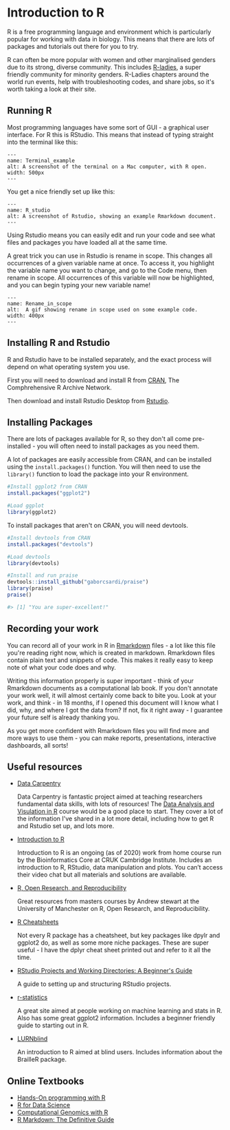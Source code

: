 # Introduction to R

R is a free programming language and environment which is particularly popular for working with data in biology.
This means that there are lots of packages and tutorials out there for you to try.

R can often be more popular with women and other marginalised genders due to its strong, diverse community.
This includes [R-ladies](https://rladies.org/), a super friendly community for minority genders.
R-Ladies chapters around the world run events, help with troubleshooting codes, and share jobs, so it's worth taking a look at their site.

## Running R

Most programming languages have some sort of GUI - a graphical user interface. For R this is RStudio.
This means that instead of typing straight into the terminal like this:

```{figure} ../assets/images/Terminal_example.png
---
name: Terminal_example
alt: A screenshot of the terminal on a Mac computer, with R open.
width: 500px
---
```

You get a nice friendly set up like this:

```{figure} ../assets/images/RStudio_example.png
---
name: R_studio
alt: A screenshot of Rstudio, showing an example Rmarkdown document.
---
```

Using Rstudio means you can easily edit and run your code and see what files and packages you have loaded all at the same time.

A great trick you can use in Rstudio is rename in scope.
This changes all occurrences of a given variable name at once.
To access it, you highlight the variable name you want to change, and go to the Code menu, then rename in scope.
All occurrences of this variable will now be highlighted, and you can begin typing your new variable name!

```{figure} ../assets/images/rename_in_scope.gif
---
name: Rename_in_scope
alt:  A gif showing rename in scope used on some example code.
width: 400px
---
```

## Installing R and Rstudio

R and Rstudio have to be installed separately, and the exact process will depend on what operating system you use.

First you will need to download and install R from [CRAN](https://www.stats.bris.ac.uk/R/), The Comphrehensive R Archive Network.

Then download and install Rstudio Desktop from [Rstudio](https://www.rstudio.com/products/rstudio/download/).

## Installing Packages

There are lots of packages available for R, so they don't all come pre-installed - you will often need to install packages as you need them.

A lot of packages are easily accessible from CRAN, and can be installed using the ```install.packages()``` function.
You will then need to use the ```library()``` function to load the package into your R environment.

```r
#Install ggplot2 from CRAN
install.packages("ggplot2")

#Load ggplot
library(ggplot2)
```

To install packages that aren't on CRAN, you will need devtools.

```r
#Install devtools from CRAN
install.packages("devtools")

#Load devtools
library(devtools)

#Install and run praise
devtools::install_github("gaborcsardi/praise")
library(praise)
praise()

#> [1] "You are super-excellent!"
```

## Recording your work

You can record all of your work in R in [Rmarkdown](https://rmarkdown.rstudio.com/lesson-1.html) files - a lot like this file you're reading right now, which is created in markdown.
Rmarkdown files contain plain text and snippets of code. This makes it really easy to keep note of what your code does and why.

Writing this information properly is super important - think of your Rmarkdown documents as a computational lab book.
If you don't annotate your work well, it will almost certainly come back to bite you. Look at your work, and think - in 18 months, if I opened this document will I know what I did, why, and where I got the data from?
If not, fix it right away - I guarantee your future self is already thanking you.

As you get more confident with Rmarkdown files you will find more and more ways to use them - you can make reports, presentations, interactive dashboards, all sorts!

## Useful resources

* [Data Carpentry](https://datacarpentry.org/lessons/)

    Data Carpentry is fantastic project aimed at teaching researchers fundamental data skills, with lots of resources!
    The [Data Analysis and Visulation in R](https://datacarpentry.org/R-ecology-lesson/index.html) course would be a good place to start.
    They cover a lot of the information I've shared in a lot more detail, including how to get R and Rstudio set up, and lots more.

* [Introduction to R](https://bioinformatics-core-shared-training.github.io/r-intro/index.html)

    Introduction to R is an ongoing (as of 2020) work from home course run by the Bioinformatics Core at CRUK Cambridge Institute.
    Includes an introduction to R, RStudio, data manipulation and plots.
    You can’t access their video chat but all materials and solutions are available.

* [R, Open Research, and Reproducibility](https://r-openresearch-reproducibility.netlify.app/)

    Great resources from masters courses by Andrew stewart at the University of Manchester on R, Open Research, and Reproducibility.

* [R Cheatsheets](https://rstudio.com/resources/cheatsheets/)

    Not every R package has a cheatsheet, but key packages like dpylr and ggplot2 do, as well as some more niche packages.
    These are super useful - I have the dplyr cheat sheet printed out and refer to it all the time.

* [RStudio Projects and Working Directories: A Beginner's Guide](https://martinctc.github.io/blog/rstudio-projects-and-working-directories-a-beginner's-guide/)

    A guide to setting up and structuring RStudio projects.

* [r-statistics](http://r-statistics.co/R-Tutorial.html)

    A great site aimed at people working on machine learning and stats in R. Also has some great ggplot2 information.
    Includes a beginner friendly guide to starting out in R.

* [LURNblind](https://r-resources.massey.ac.nz/LURNblind/LURNBlindch2.html#x4-50002)

    An introduction to R aimed at blind users. Includes information about the BrailleR package.

## Online Textbooks

* [Hands-On programming with R](https://rstudio-education.github.io/hopr/)
* [R for Data Science](https://r4ds.had.co.nz/)
* [Computational Genomics with R](https://compgenomr.github.io/book/)
* [R Markdown: The Definitive Guide](https://bookdown.org/yihui/rmarkdown/)
